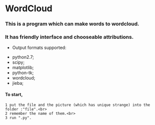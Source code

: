 # WordCloud

### This is a program which can make words to wordcloud.

### It has friendly interface and chooseable attributions.

- Output formats supported:

* python2.7;<br>
* scipy;<br>
* matplotlib;<br>
* python-tk;<br>
* wordcloud;<br>
* jieba;<br>

#### To start,<br>
    1 put the file and the picture (which has unique strange) into the folder :"file".<br>
    2 remember the name of them.<br>
    3 run ".py".
